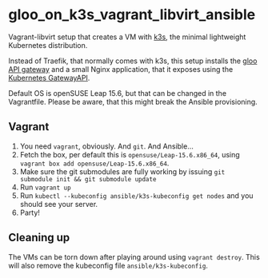 # gloo_on_k3s_vagrant_libvirt_ansible

Vagrant-libvirt setup that creates a VM with [k3s](https://k3s.io/), the minimal
lightweight Kubernetes distribution.

Instead of Traefik, that normally comes with k3s, this setup installs the [gloo
API gateway](https://github.com/solo-io/gloo) and a small Nginx application,
that it exposes using the [Kubernetes
GatewayAPI](https://kubernetes.io/docs/concepts/services-networking/gateway/).

Default OS is openSUSE Leap 15.6, but that can be changed in the Vagrantfile.
Please be aware, that this might break the Ansible provisioning.

## Vagrant

1. You need `vagrant`, obviously. And `git`. And Ansible...
1. Fetch the box, per default this is `opensuse/Leap-15.6.x86_64`, using
   `vagrant box add opensuse/Leap-15.6.x86_64`.
1. Make sure the git submodules are fully working by issuing
   `git submodule init && git submodule update`
1. Run `vagrant up`
1. Run `kubectl --kubeconfig ansible/k3s-kubeconfig get nodes` and you should
   see your server.
1. Party!

## Cleaning up

The VMs can be torn down after playing around using `vagrant destroy`. This will
also remove the kubeconfig file `ansible/k3s-kubeconfig`.
